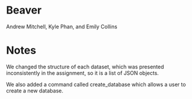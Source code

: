 # Beaver
Andrew Mitchell, Kyle Phan, and Emily Collins


# Notes
We changed the structure of each dataset, which was presented inconsistently in the assignment, so it is a list of JSON objects.

We also added a command called create_database which allows a user to create a new database.
